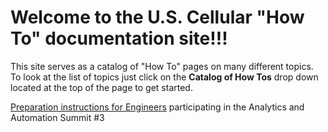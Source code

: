 # Welcome to the U.S. Cellular "How To" documentation site!!!

This site serves as a catalog of "How To" pages on many different topics. To look at the list of topics just click on the **Catalog of How Tos** drop down located at the top of the page to get started.

[Preparation instructions for Engineers](auto-summit.md) participating in the Analytics and Automation Summit #3